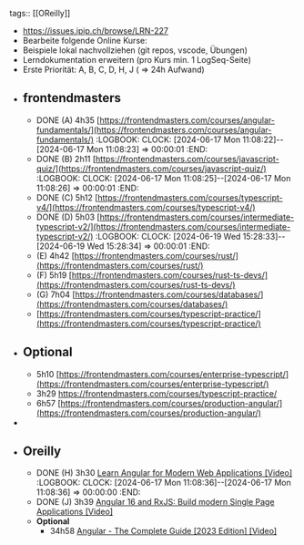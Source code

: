 tags:: [[OReilly]]

- https://issues.ipip.ch/browse/LRN-227
- Bearbeite folgende Online Kurse:
- Beispiele lokal nachvollziehen (git repos, vscode, Übungen)
- Lerndokumentation erweitern (pro Kurs min. 1 LogSeq-Seite)
- Erste Priorität: A, B, C, D, H, J ( => 24h Aufwand)
- ## frontendmasters
	- DONE (A) 4h35 [https://frontendmasters.com/courses/angular-fundamentals/](https://frontendmasters.com/courses/angular-fundamentals/)
	  :LOGBOOK:
	  CLOCK: [2024-06-17 Mon 11:08:22]--[2024-06-17 Mon 11:08:23] =>  00:00:01
	  :END:
	- DONE (B) 2h11 [https://frontendmasters.com/courses/javascript-quiz/](https://frontendmasters.com/courses/javascript-quiz/)
	  :LOGBOOK:
	  CLOCK: [2024-06-17 Mon 11:08:25]--[2024-06-17 Mon 11:08:26] =>  00:00:01
	  :END:
	- DONE (C) 5h12 [https://frontendmasters.com/courses/typescript-v4/](https://frontendmasters.com/courses/typescript-v4/)
	- DONE (D) 5h03 [https://frontendmasters.com/courses/intermediate-typescript-v2/](https://frontendmasters.com/courses/intermediate-typescript-v2/)
	  :LOGBOOK:
	  CLOCK: [2024-06-19 Wed 15:28:33]--[2024-06-19 Wed 15:28:34] =>  00:00:01
	  :END:
	- (E) 4h42 [https://frontendmasters.com/courses/rust/](https://frontendmasters.com/courses/rust/)
	- (F) 5h19 [https://frontendmasters.com/courses/rust-ts-devs/](https://frontendmasters.com/courses/rust-ts-devs/)
	- (G) 7h04 [https://frontendmasters.com/courses/databases/](https://frontendmasters.com/courses/databases/)
	- [https://frontendmasters.com/courses/typescript-practice/](https://frontendmasters.com/courses/typescript-practice/)
- ## Optional
	- 5h10 [https://frontendmasters.com/courses/enterprise-typescript/](https://frontendmasters.com/courses/enterprise-typescript/)
	- 3h29 https://frontendmasters.com/courses/typescript-practice/
	- 6h57 [https://frontendmasters.com/courses/production-angular/](https://frontendmasters.com/courses/production-angular/)
-
- ## Oreilly
	- DONE (H) 3h30 [Learn Angular for Modern Web Applications [Video]]([https://learning.oreilly.com/course/learn-angular-for/9780137324842/](https://learning.oreilly.com/course/learn-angular-for/9780137324842/))
	  :LOGBOOK:
	  CLOCK: [2024-06-17 Mon 11:08:36]--[2024-06-17 Mon 11:08:36] =>  00:00:00
	  :END:
	- DONE (J) 3h39 [Angular 16 and RxJS: Build modern Single Page Applications [Video]]([https://learning.oreilly.com/videos/angular-16-and/10000DIVC202416/](https://learning.oreilly.com/videos/angular-16-and/10000DIVC202416/))
	- **Optional**
		- 34h58 [Angular - The Complete Guide [2023 Edition] [Video]]([https://learning.oreilly.com/course/angular-the/9781788998437/](https://learning.oreilly.com/course/angular-the/9781788998437/))